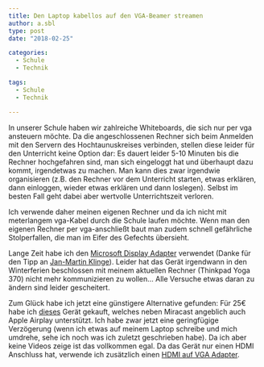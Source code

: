 ```yaml
---
title: Den Laptop kabellos auf den VGA-Beamer streamen
author: a.sbl
type: post
date: "2018-02-25"

categories:
  - Schule
  - Technik

tags:
  - Schule
  - Technik

---
```

In unserer Schule haben wir zahlreiche Whiteboards, die sich nur per vga ansteuern möchte. Da die angeschlossenen Rechner sich beim Anmelden mit den Servern des Hochtaunuskreises verbinden, stellen diese leider für den Unterricht keine Option dar: Es dauert leider 5-10 Minuten bis die Rechner hochgefahren sind, man sich eingeloggt hat und überhaupt dazu kommt, irgendetwas zu machen. Man kann dies zwar irgendwie organisieren (z.B. den Rechner vor dem Unterricht starten, etwas erklären, dann einloggen, wieder etwas erklären und dann loslegen). Selbst im besten Fall geht dabei aber wertvolle Unterrichtszeit verloren.

Ich verwende daher meinen eigenen Rechner und da ich nicht mit meterlangem vga-Kabel durch die Schule laufen möchte. Wenn man den eigenen Rechner per vga-anschließt baut man zudem schnell gefährliche Stolperfallen, die man im Eifer des Gefechts übersieht.

Lange Zeit habe ich den [Microsoft Display Adapter][1] verwendet (Danke für den Tipp an [Jan-Martin Klinge][2]). Leider hat das Gerät irgendwann in den Winterferien beschlossen mit meinem aktuellen Rechner (Thinkpad Yoga 370) nicht mehr kommunizieren zu wollen&#8230; Alle Versuche etwas daran zu ändern sind leider gescheitert.

Zum Glück habe ich jetzt eine günstigere Alternative gefunden: Für 25€ habe ich [dieses][3] Gerät gekauft, welches neben Miracast angeblich auch Apple Airplay unterstützt. Ich habe zwar jetzt eine geringfügige Verzögerung (wenn ich etwas auf meinem Laptop schreibe und mich umdrehe, sehe ich noch was ich zuletzt geschrieben habe). Da ich aber keine Videos zeige ist das vollkommen egal. Da das Gerät nur einen HDMI Anschluss hat, verwende ich zusätzlich einen [HDMI auf VGA Adapter][4].

&nbsp;

 [1]: https://smile.amazon.de/Microsoft-Wireless-Display-kabellosen-Bildschirm%C3%BCbertragung/dp/B01C9YTI9S/ref=sr_1_1?ie=UTF8&qid=1519554753&sr=8-1&keywords=microsoft+display+adapter+v2
 [2]: https://it-teaching.de/wp/wp-admin/post-new.php
 [3]: https://smile.amazon.de/gp/product/B074PQGXJV/ref=oh_aui_detailpage_o08_s00?ie=UTF8&psc=1
 [4]: https://smile.amazon.de/gp/product/B01L1Q27KC/ref=oh_aui_search_detailpage?ie=UTF8&psc=1